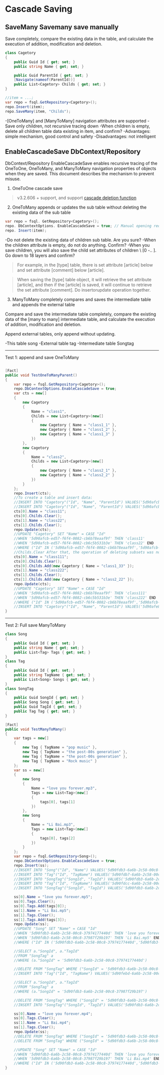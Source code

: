 # Cascade Saving

## SaveMany Savemany save manually

Save completely, compare the existing data in the table, and calculate the execution of addition, modification and deletion.

```csharp
class Cagetory
{
    public Guid Id { get; set; }
    public string Name { get; set; }

    public Guid ParentId { get; set; }
    [Navigate(nameof(ParentId))]
    public List<Cagetory> Childs { get; set; }
}

//item = ...;
var repo = fsql.GetRepository<Cagetory>();
repo.Insert(item);
repo.SaveMany(item, "Childs");
```

-[OneToMany] and [ManyToMany] navigation attributes are supported
-Save only children, not recursive tracing down
-When children is empty, delete all children table data existing in item, and confirm?
-Advantages: simple mechanism, good control and safety
-Disadvantages: not intelligent

## EnableCascadeSave DbContext/Repository

DbContext/Repository EnableCascadeSave enables recursive tracing of the OneToOne, OneToMany, and ManyToMany navigation properties of objects when they are saved. This document describes the mechanism to prevent misuse.

1. OneToOne cascade save

> v3.2.606 + support, and support [cascade deletion function](Delete-Data.md#cascade-deletion-of-ibaserepository)

2. OneToMany appends or updates the sub table without deleting the existing data of the sub table

```c#
var repo = fsql. GetRepository<Cagetory>();
repo. DbContextOptions. EnableCascadeSave = true; // Manual opening required
repo. Insert(item);
```

-Do not delete the existing data of children sub table. Are you sure?
-When the children attribute is empty, do not do anything. Confirm?
-When you save children, you will also save the child set attributes of children \ [0 -.. \]. Go down to 18 layers and confirm?

>For example, in the [type] table, there is set attribute [article] below and set attribute [comment] below [article].

>When saving the [type] table object, it will retrieve the set attribute [article], and then if the [article] is saved, it will continue to retrieve the set attribute [comment]. Do insertorupdate operation together.

3. ManyToMany completely compares and saves the intermediate table and appends the external table

Compare and save the intermediate table completely, compare the existing data of the [many to many] intermediate table, and calculate the execution of addition, modification and deletion.

Append external tables, only append without updating.

-This table song
-External table tag
-Intermediate table Songtag

---

Test 1: append and save OneToMany

```csharp

[Fact]
public void TestOneToManyParent()
{
    var repo = fsql.GetRepository<Cagetory>();
    repo.DbContextOptions.EnableCascadeSave = true;
    var cts = new[]
    {
        new Cagetory
        {
            Name = "class1",
            Childs = new List<Cagetory>(new[]
            {
                new Cagetory { Name = "class1_1" },
                new Cagetory { Name = "class1_2" },
                new Cagetory { Name = "class1_3" }
            })
        },
        new Cagetory
        {
            Name = "class2",
            Childs = new List<Cagetory>(new[]
            {
                new Cagetory { Name = "class2_1" },
                new Cagetory { Name = "class2_2" }
            })
        }
    };
    repo.Insert(cts);
    //To create a table and insert data:
    //INSERT INTO "Cagetory"("Id", "Name", "ParentId") VALUES('5d90afcb-ed57-f6f4-0082-cb6b78eaaf9f', 'class1', '00000000-0000-0000-0000-000000000000'), ('5d90afcb-ed57-f6f4-0082-cb6c5b531b3e', 'class2', '00000000-0000-0000-0000-000000000000')
    //INSERT INTO "Cagetory"("Id", "Name", "ParentId") VALUES('5d90afcb-ed57-f6f4-0082-cb6d0c1c5f1a', 'class1_1', '5d90afcb-ed57-f6f4-0082-cb6b78eaaf9f'), ('5d90afcb-ed57-f6f4-0082-cb6e74bd8eef', 'class1_2', '5d90afcb-ed57-f6f4-0082-cb6b78eaaf9f'), ('5d90afcb-ed57-f6f4-0082-cb6f6267cc5f', 'class1_3', '5d90afcb-ed57-f6f4-0082-cb6b78eaaf9f'), ('5d90afcb-ed57-f6f4-0082-cb7057c41d46', 'class2_1', '5d90afcb-ed57-f6f4-0082-cb6c5b531b3e'), ('5d90afcb-ed57-f6f4-0082-cb7156e0375e', 'class2_2', '5d90afcb-ed57-f6f4-0082-cb6c5b531b3e')
    cts[0].Name = "class11";
    cts[0].Childs.Clear();
    cts[1].Name = "class22";
    cts[1].Childs.Clear();
    repo.Update(cts);
    //UPDATE "Cagetory" SET "Name" = CASE "Id" 
    //WHEN '5d90afcb-ed57-f6f4-0082-cb6b78eaaf9f' THEN 'class11' 
    //WHEN '5d90afcb-ed57-f6f4-0082-cb6c5b531b3e' THEN 'class22' END 
    //WHERE ("Id" IN ('5d90afcb-ed57-f6f4-0082-cb6b78eaaf9f','5d90afcb-ed57-f6f4-0082-cb6c5b531b3e'))
    //Childs.Clear After that, the operation of deleting subsets was not performed, indicating that no complete comparison was made
    cts[0].Name = "class111";
    cts[0].Childs.Clear();
    cts[0].Childs.Add(new Cagetory { Name = "class1_33" });
    cts[1].Name = "class222";
    cts[1].Childs.Clear();
    cts[1].Childs.Add(new Cagetory { Name = "class2_22" });
    repo.Update(cts);
    //UPDATE "Cagetory" SET "Name" = CASE "Id" 
    //WHEN '5d90afcb-ed57-f6f4-0082-cb6b78eaaf9f' THEN 'class111' 
    //WHEN '5d90afcb-ed57-f6f4-0082-cb6c5b531b3e' THEN 'class222' END 
    //WHERE ("Id" IN ('5d90afcb-ed57-f6f4-0082-cb6b78eaaf9f','5d90afcb-ed57-f6f4-0082-cb6c5b531b3e'))
    //INSERT INTO "Cagetory"("Id", "Name", "ParentId") VALUES('5d90afe8-ed57-f6f4-0082-cb725df546ea', 'class1_33', '5d90afcb-ed57-f6f4-0082-cb6b78eaaf9f'), ('5d90afe8-ed57-f6f4-0082-cb7338a6214c', 'class2_22', '5d90afcb-ed57-f6f4-0082-cb6c5b531b3e')
}
```

---

Test 2: Full save ManyToMany

```csharp
class Song
{
    public Guid Id { get; set; }
    public string Name { get; set; }
    public List<Tag> Tags { get; set; }
}
class Tag
{
    public Guid Id { get; set; }
    public string TagName { get; set; }
    public List<Song> Songs { get; set; }
}
class SongTag
{
    public Guid SongId { get; set; }
    public Song Song { get; set; }
    public Guid TagId { get; set; }
    public Tag Tag { get; set; }
}

[Fact]
public void TestManyToMany()
{
    var tags = new[]
    {
        new Tag { TagName = "pop music" },
        new Tag { TagName = "the post-80s generation" },
        new Tag { TagName = "the post-00s generation" },
        new Tag { TagName = "Rock music" }
    };
    var ss = new[]
    {
        new Song
        {
            Name = "love you forever.mp3",
            Tags = new List<Tag>(new[]
            {
                tags[0], tags[1]
            })
        },
        new Song
        {
            Name = "Li Bai.mp3",
            Tags = new List<Tag>(new[]
            {
                tags[0], tags[2]
            })
        }
    };
    var repo = fsql.GetRepository<Song>();
    repo.DbContextOptions.EnableCascadeSave = true;
    repo.Insert(ss);
    //INSERT INTO "Song"("Id", "Name") VALUES('5d90fdb3-6a6b-2c58-00c8-37974177440d', 'love you forever.mp3'), ('5d90fdb3-6a6b-2c58-00c8-37987f29b197', 'Li Bai.mp3')
    //INSERT INTO "Tag"("Id", "TagName") VALUES('5d90fdb7-6a6b-2c58-00c8-37991ead4f05', 'pop music'), ('5d90fdbd-6a6b-2c58-00c8-379a0432a09c', 'the post-80s generation')
    //INSERT INTO "SongTag"("SongId", "TagId") VALUES('5d90fdb3-6a6b-2c58-00c8-37974177440d', '5d90fdb7-6a6b-2c58-00c8-37991ead4f05'), ('5d90fdb3-6a6b-2c58-00c8-37974177440d', '5d90fdbd-6a6b-2c58-00c8-379a0432a09c')
    //INSERT INTO "Tag"("Id", "TagName") VALUES('5d90fdcc-6a6b-2c58-00c8-379b5af59d25', 'the post-00s generation')
    //INSERT INTO "SongTag"("SongId", "TagId") VALUES('5d90fdb3-6a6b-2c58-00c8-37987f29b197', '5d90fdb7-6a6b-2c58-00c8-37991ead4f05'), ('5d90fdb3-6a6b-2c58-00c8-37987f29b197', '5d90fdcc-6a6b-2c58-00c8-379b5af59d25')

    ss[0].Name = "love you forever.mp5";
    ss[0].Tags.Clear();
    ss[0].Tags.Add(tags[0]);
    ss[1].Name = "Li Bai.mp5";
    ss[1].Tags.Clear();
    ss[1].Tags.Add(tags[3]);
    repo.Update(ss);
    //UPDATE "Song" SET "Name" = CASE "Id" 
    //WHEN '5d90fdb3-6a6b-2c58-00c8-37974177440d' THEN 'love you forever.mp5' 
    //WHEN '5d90fdb3-6a6b-2c58-00c8-37987f29b197' THEN 'Li Bai.mp5' END 
    //WHERE ("Id" IN ('5d90fdb3-6a6b-2c58-00c8-37974177440d','5d90fdb3-6a6b-2c58-00c8-37987f29b197'))

    //SELECT a."SongId", a."TagId" 
    //FROM "SongTag" a 
    //WHERE (a."SongId" = '5d90fdb3-6a6b-2c58-00c8-37974177440d')

    //DELETE FROM "SongTag" WHERE ("SongId" = '5d90fdb3-6a6b-2c58-00c8-37974177440d' AND "TagId" = '5d90fdbd-6a6b-2c58-00c8-379a0432a09c')
    //INSERT INTO "Tag"("Id", "TagName") VALUES('5d90febd-6a6b-2c58-00c8-379c21acfc72', 'Rock music')

    //SELECT a."SongId", a."TagId" 
    //FROM "SongTag" a 
    //WHERE (a."SongId" = '5d90fdb3-6a6b-2c58-00c8-37987f29b197')

    //DELETE FROM "SongTag" WHERE ("SongId" = '5d90fdb3-6a6b-2c58-00c8-37987f29b197' AND "TagId" = '5d90fdb7-6a6b-2c58-00c8-37991ead4f05' OR "SongId" = '5d90fdb3-6a6b-2c58-00c8-37987f29b197' AND "TagId" = '5d90fdcc-6a6b-2c58-00c8-379b5af59d25')
    //INSERT INTO "SongTag"("SongId", "TagId") VALUES('5d90fdb3-6a6b-2c58-00c8-37987f29b197', '5d90febd-6a6b-2c58-00c8-379c21acfc72')

    ss[0].Name = "love you forever.mp4";
    ss[0].Tags.Clear();
    ss[1].Name = "Li Bai.mp4";
    ss[1].Tags.Clear();
    repo.Update(ss);
    //DELETE FROM "SongTag" WHERE ("SongId" = '5d90fdb3-6a6b-2c58-00c8-37974177440d')
    //DELETE FROM "SongTag" WHERE ("SongId" = '5d90fdb3-6a6b-2c58-00c8-37987f29b197')

    //UPDATE "Song" SET "Name" = CASE "Id" 
    //WHEN '5d90fdb3-6a6b-2c58-00c8-37974177440d' THEN 'love you forever.mp4' 
    //WHEN '5d90fdb3-6a6b-2c58-00c8-37987f29b197' THEN 'Li Bai.mp4' END 
    //WHERE ("Id" IN ('5d90fdb3-6a6b-2c58-00c8-37974177440d','5d90fdb3-6a6b-2c58-00c8-37987f29b197'))
}
```
